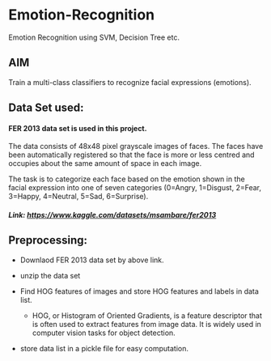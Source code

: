 # Emotion-Recognition
Emotion Recognition using SVM, Decision Tree etc.

## AIM
Train a multi-class classifiers to recognize facial expressions (emotions).

## Data Set used:
#### FER 2013 data set is used in this project.
The data consists of 48x48 pixel grayscale images of faces. The faces have been automatically registered so that the face is more or less centred and occupies about the same amount of space in each image.

   The task is to categorize each face based on the emotion shown in the facial expression into one of seven categories (0=Angry, 1=Disgust, 2=Fear, 3=Happy, 4=Neutral, 5=Sad, 6=Surprise). 
   
   ##### Link: https://www.kaggle.com/datasets/msambare/fer2013
   
## Preprocessing:
   - Downlaod FER 2013 data set by above link.
    
   - unzip the data set
    
  - Find HOG features of images and store HOG features and labels in data list.
       - HOG, or Histogram of Oriented Gradients, is a feature descriptor that is often used to extract features from image data. 
          It is widely used in computer vision tasks for object detection.
    
   - store data list in a pickle file for easy computation.


